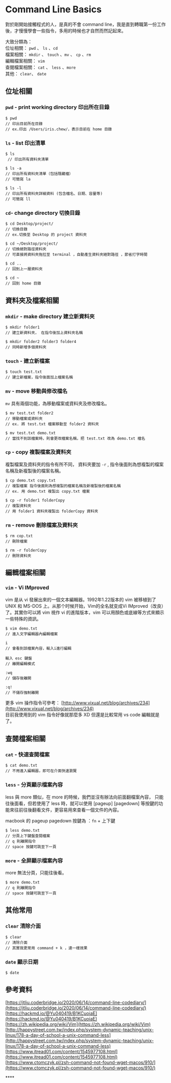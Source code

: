 # Command Line Basics

對於剛開始接觸程式的人，是真的不會 command line，我是直到轉職第一份工作後，才慢慢學會一些指令，多用的時候也才自然而然記起來。  
  
大致分類為：  
位址相關： `pwd` 、 `ls` 、`cd`  
檔案相關： `mkdir` 、 `touch` 、`mv` 、 `cp` 、`rm`  
編輯檔案相關： `vim`  
查閱檔案相關： `cat` 、 `less` 、`more`  
其他： `clear`、 `date`   


## 位址相關

### **`pwd` - print working directory**  印出所在目錄

```text
$ pwd  
// 印出目前所在目錄
// ex.印出 /Users/iris.chew/，表示目前在 home 目錄
```

### `ls` - list  印出清單

```text
$ ls  
 // 印出所有資料夾清單 
```

```text
$ ls -a 
// 印出所有資料夾清單（包括隱藏檔）
// 可簡寫 la
```

```text
$ ls -l
// 印出所有資料夾詳細資料 (包含檔名、日期、容量等) 
// 可簡寫 ll
```

### `cd`- change directory  切換目錄

```text
$ cd Desktop/project/
// 切換目錄 
// ex.切換至 Desktop 的 project 資料夾
```

```text
$ cd ~/Desktop/project/
// 切換絕對路徑資料夾
// 可直接將資料夾拖拉至 terminal ，自動產生資料夾絕對路徑 ，節省打字時間 
```

```text
$ cd ..
// 回到上一層資料夾
```

```text
$ cd ~ 
// 回到 home 目錄
```

## 資料夾及檔案相關

### **`mkdir` - make directory  建立新資料夾**

```text
$ mkdir folder1  
// 建立新資料夾， 在指令後加上資料夾名稱
```

```text
$ mkdir folder2 folder3 folder4
// 同時新增多個資料夾
```

### `touch` - 建立新檔案

```text
$ touch test.txt
// 建立新檔案，指令後面加上檔案名稱
```

### **`mv` - move  移動與修改檔名**

`mv` 具有兩個功能，為移動檔案或資料夾及修改檔名。

```text
$ mv test.txt folder2
// 移動檔案或資料夾
// ex. 將 test.txt 檔案移動至 folder2 資料夾
```

```text
$ mv test.txt demo.txt
// 當找不到該檔案時，則會更改檔案名稱，把 test.txt 改為 demo.txt 檔名
```

### `cp` - copy 複製檔案及資料夾

複製檔案及資料夾的指令有所不同， 資料夾要加 `-r` , 指令後面則為想複製的檔案名稱及新複製後的檔案名稱。

```text
$ cp demo.txt copy.txt
// 複製檔案 指令後面則為想複製的檔案名稱及新複製後的檔案名稱
// ex. 用 demo.txt 複製出 copy.txt 檔案 
```

```text
$ cp -r folder1 folderCopy
// 複製資料夾
// 用 folder1 資料夾複製出 folderCopy 資料夾
```

### **`rm` - remove 刪除檔案及資料夾**

```text
$ rm cop.txt 
// 刪除檔案
```

```text
$ rm -r folderCopy 
// 刪除資料夾
```

## 編輯檔案相關

### `vim` -  Vi IMproved

  
vim 是从 vi 發展出來的一個文本編輯器。1992年1.22版本的 vim 被移植到了UNIX 和 MS-DOS 上。从那个时候开始，Vim的全名就变成Vi IMproved（改良）了。其實你可以將 vim 視作 vi 的進階版本，vim 可以用顏色或底線等方式來顯示一些特殊的資訊。

```text
$ vim demo.txt
// 進入文字編輯器內編輯檔案
```

```text
i
// 會看到該檔案內容，輸入i進行編輯
```

```text
輸入 esc 鍵盤
// 離開編輯模式
```

```text
:wq
// 儲存後離開
```

```text
:q!
// 不儲存強制離開
```

更多 vim 操作指令可參考： [http://www.vixual.net/blog/archives/234](http://www.vixual.net/blog/archives/234)  
目前我使用到的 vim 指令好像就那麼多 XD  但還是比較常用 vs code 編輯就是了。

## 查閱檔案相關

### `cat` - 快速查閱檔案

```text
$ cat demo.txt
// 不用進入編輯器，即可在介面快速瀏覽
```

### `less` -  分頁顯示檔案內容

less 與 more 類似，在 more 的時候，我們並沒有辦法向前面翻檔案內容， 只能往後面看，但若使用了 less 時，就可以使用 \[pageup\] \[pagedown\] 等按鍵的功能來往前往後翻看文件，更容易用來查看一個文件的內容。  
  
macbook 的 pageup pagedown 按鍵為 ：`fn` + 上下鍵

```text
$ less demo.txt
// 分頁上下鍵盤查閱檔案
// q 則離開指令
// space 按鍵可跳至下一頁
```

### `more` -  全屏顯示檔案內容

more 無法分頁，只能往後看。

```text
$ more demo.txt
// q 則離開指令
// space 按鍵可跳至下一頁
```

## 其他常用

### `clear` 清除介面

```text
$ clear
// 清除介面
// 其實我更常用 command + k ，達一樣效果
```

### `date` 顯示日期

```text
$ date
```

## 參考資料

[https://jtliu.coderbridge.io/2020/06/14/command-line-codediary/](https://jtliu.coderbridge.io/2020/06/14/command-line-codediary/)  
[https://hackmd.io/@Yu040419/B1KCuoiaE](https://hackmd.io/@Yu040419/B1KCuoiaE)  
[https://zh.wikipedia.org/wiki/Vim](https://zh.wikipedia.org/wiki/Vim)  
[http://happystreet.com.tw/index.php/system-dynamic-teaching/unix-linux/178-a-day-of-school-a-unix-command-less](http://happystreet.com.tw/index.php/system-dynamic-teaching/unix-linux/178-a-day-of-school-a-unix-command-less)  
[https://www.itread01.com/content/1545977108.html](https://www.itread01.com/content/1545977108.html)  
[https://www.ctomczyk.pl/zsh-command-not-found-wget-macos/910/](https://www.ctomczyk.pl/zsh-command-not-found-wget-macos/910/)







\*\*\*\*



